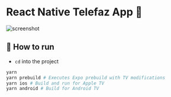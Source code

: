 # React Native Telefaz App 👋

![screenshot](https://github.com/user-attachments/assets/29220669-7ad5-49e8-a222-8b64298c1144)



## 🚀 How to run

- `cd` into the project

```sh
yarn
yarn prebuild # Executes Expo prebuild with TV modifications
yarn ios # Build and run for Apple TV
yarn android # Build for Android TV
```
